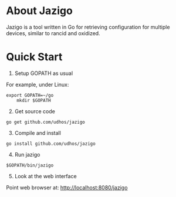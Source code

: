 About Jazigo
=============

Jazigo is a tool written in Go for retrieving configuration for multiple devices, similar to rancid and oxidized.

Quick Start
===========

1. Setup GOPATH as usual

For example, under Linux:

    export GOPATH=~/go
        mkdir $GOPATH


2. Get source code

`go get github.com/udhos/jazigo`

3. Compile and install

`go install github.com/udhos/jazigo`

4. Run jazigo

`$GOPATH/bin/jazigo`

5. Look at the web interface

Point web browser at: [http://localhost:8080/jazigo](http://localhost:8080/jazigo)
